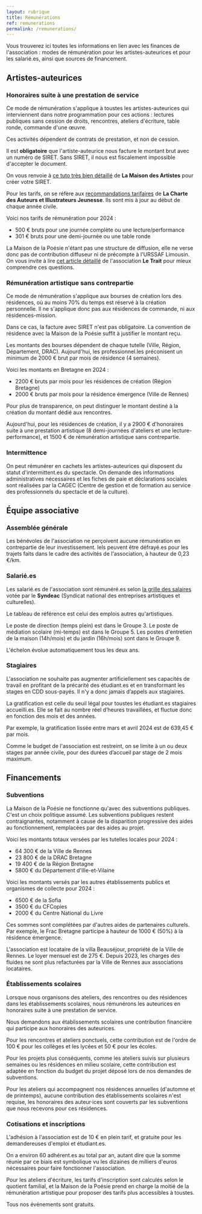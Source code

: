 ```yaml
---
layout: rubrique
title: Rémunérations
ref: remunerations
permalink: /remunerations/
---
```

Vous trouverez ici toutes les informations en lien avec les finances de l'association : modes de rémunération pour les artistes-auteurices et pour les salarié.es, ainsi que sources de financement.

## Artistes-auteurices

### Honoraires suite à une prestation de service

Ce mode de rémunération s'applique à toustes les artistes-auteurices qui interviennent dans notre programmation pour ces actions : lectures publiques sans cession de droits, rencontres, ateliers d'écriture, table ronde, commande d'une œuvre.

Ces activités dépendent de contrats de prestation, et non de cession. 

Il est **obligatoire** que l'artiste-auteurice nous facture le montant brut avec un numéro de SIRET. Sans SIRET, il nous est fiscalement impossible d'accepter le document.

On vous renvoie à [ce tuto très bien détaillé](https://www.lamaisondesartistes.fr/site/identification-fiscale-sociale/) de **La Maison des Artistes** pour créer votre SIRET.  

Pour les tarifs, on se réfère aux [recommandations tarifaires](https://www.la-charte.fr/inviter-chartiste/recommandations-tarifaires/) de **La Charte des Auteurs et Illustrateurs Jeunesse**. Ils sont mis à jour au début de chaque année civile. 

Voici nos tarifs de rémunération pour 2024 :

* 500 € bruts pour une journée complète ou une lecture/performance
* 301 € bruts pour une demi-journée ou une table ronde

La Maison de la Poésie n'étant pas une structure de diffusion, elle ne verse donc pas de contribution diffuseur ni de précompte à l'URSSAF Limousin. On vous invite à lire [cet article détaillé](https://le-trait.fr/remunerer-une-artiste-auteurice-bonnes-pratiques-hors-epo-et-hors-particuliers/#contribution) de l'association **Le Trait** pour mieux comprendre ces questions. 

### Rémunération artistique sans contrepartie

Ce mode de rémunération s'applique aux bourses de création lors des résidences, où au moins 70% du temps est réservé à la création personnelle. Il ne s'applique donc pas aux résidences de commande, ni aux résidences-mission.

Dans ce cas, la facture avec SIRET n'est pas obligatoire. La convention de résidence avec la Maison de la Poésie suffit à justifier le montant reçu.

Les montants des bourses dépendent de chaque tutelle (Ville, Région, Département, DRAC). Aujourd'hui, les professionnel.les préconisent un minimum de 2000 € brut par mois de résidence (4 semaines). 

Voici les montants en Bretagne en 2024 :

* 2200 € bruts par mois pour les résidences de création (Région Bretagne)
* 2000 € bruts par mois pour la résidence émergence (Ville de Rennes)

Pour plus de transparence, on peut distinguer le montant destiné à la création du montant dédié aux rencontres.

Aujourd'hui, pour les résidences de création, il y a 2900 € d'honoraires suite à une prestation artistique (8 demi-journées d'ateliers et une lecture-performance), et 1500 € de rémunération artistique sans contrepartie.

### Intermittence

On peut rémunérer en cachets les artistes-auteurices qui disposent du statut d'intermittent.es du spectacle. On demande des informations administratives nécessaires et les fiches de paie et déclarations sociales sont réalisées par la CAGEC (Centre de gestion et de formation au service des professionnels du spectacle et de la culture).

## Équipe associative

### Assemblée générale

Les bénévoles de l'association ne perçoivent aucune rémunération en contrepartie de leur investissement. Iels peuvent être défrayé.es pour les trajets faits dans le cadre des activités de l'association, à hauteur de 0,23 €/km.

### Salarié.es

Les salarié.es de l'association sont rémunéré.es selon [la grille des salaires](https://www.syndeac.org/wp-content/uploads/2023/12/NAO_28_avril_2023_Def.pdf) votée par le **Syndeac** (Syndicat national des entreprises artistiques et culturelles). 

Le tableau de référence est celui des emplois autres qu'artistiques.

Le poste de direction (temps plein) est dans le Groupe 3. Le poste de médiation scolaire (mi-temps) est dans le Groupe 5. Les postes d'entretien de la maison (14h/mois) et du jardin (16h/mois) sont dans le Groupe 9.

L'échelon évolue automatiquement tous les deux ans.

### Stagiaires

L'association ne souhaite pas augmenter artificiellement ses capacités de travail en profitant de la précarité des étudiant.es et en transformant les stages en CDD sous-payés. Il n'y a donc jamais d’appels aux stagiaires.

La gratification est celle du seuil légal pour toustes les étudiant.es stagiaires accueilli.es. Elle se fait au nombre réel d’heures travaillées, et fluctue donc en fonction des mois et des années. 

Par exemple, la gratification lissée entre mars et avril 2024 est de 639,45 € par mois.

Comme le budget de l'association est restreint, on se limite à un ou deux stages par année civile, pour des durées d’accueil par stage de 2 mois maximum.

## Financements

### Subventions

La Maison de la Poésie ne fonctionne qu'avec des subventions publiques. C'est un choix politique assumé. Les subventions publiques restent contraignantes, notamment à cause de la disparition progressive des aides au fonctionnement, remplacées par des aides au projet.

Voici les montants totaux versées par les tutelles locales pour 2024 :

* 64 300 € de la Ville de Rennes
* 23 800 € de la DRAC Bretagne
* 19 400 € de la Région Bretagne
* 5800 € du Département d'Ille-et-Vilaine

Voici les montants versés par les autres établissements publics et organismes de collecte pour 2024 :

* 6500 € de la Sofia
* 3500 € du CFCopies
* 2000 € du Centre National du Livre

Ces sommes sont complétées par d'autres aides de partenaires culturels. Par exemple, le Frac Bretagne participe à hauteur de 1000 € (50%) à la résidence émergence.

L'association est locataire de la villa Beauséjour, propriété de la Ville de Rennes. Le loyer mensuel est de 275 €. Depuis 2023, les charges des fluides ne sont plus refacturées par la Ville de Rennes aux associations locataires.

### Établissements scolaires

Lorsque nous organisons des ateliers, des rencontres ou des résidences dans les établissements scolaires, nous rémunérons les auteurices en honoraires suite à une prestation de service.

Nous demandons aux établissements scolaires une contribution financière qui participe aux honoraires des auteurices. 

Pour les rencontres et ateliers ponctuels, cette contribution est de l'ordre de 100 € pour les collèges et les lycées et 50 € pour les écoles.

Pour les projets plus conséquents, comme les ateliers suivis sur plusieurs semaines ou les résidences en milieu scolaire, cette contribution est adaptée en fonction du budget du projet déposé lors de nos demandes de subventions.

Pour les ateliers qui accompagnent nos résidences annuelles (d'automne et de printemps), aucune contribution des établissements scolaires n'est requise, les honoraires des auteur·ices sont couverts par les subventions que nous recevons pour ces résidences.

### Cotisations et inscriptions

L'adhésion à l'association est de 10 € en plein tarif, et gratuite pour les demandereuses d'emploi et étudiant.es. 

On a environ 60 adhérent.es au total par an, autant dire que la somme réunie par ce biais est symbolique vu les dizaines de milliers d'euros nécessaires pour faire fonctionner l'association.

Pour les ateliers d'écriture, les tarifs d'inscription sont calculés selon le quotient familial, et la Maison de la Poésie prend en charge la moitié de la rémunération artistique pour proposer des tarifs plus accessibles à toustes. 

Tous nos événements sont gratuits.